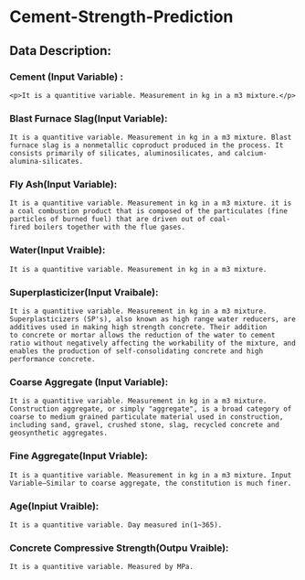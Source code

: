 # Cement-Strength-Prediction
## Data Description:
### Cement (Input Variable) : 
    <p>It is a quantitive variable. Measurement in kg in a m3 mixture.</p>
### Blast Furnace Slag(Input Variable):
    It is a quantitive variable. Measurement in kg in a m3 mixture. Blast furnace slag is a nonmetallic coproduct produced in the process. It consists primarily of silicates, aluminosilicates, and calcium-alumina-silicates.
### Fly Ash(Input Variable):
    It is a quantitive variable. Measurement in kg in a m3 mixture. it is a coal combustion product that is composed of the particulates (fine particles of burned fuel) that are driven out of coal-fired boilers together with the flue gases.
### Water(Input Vraible):
    It is a quantitive variable. Measurement in kg in a m3 mixture.
### Superplasticizer(Input Vraibale):
    It is a quantitive variable. Measurement in kg in a m3 mixture. Superplasticizers (SP's), also known as high range water reducers, are additives used in making high strength concrete. Their addition to concrete or mortar allows the reduction of the water to cement ratio without negatively affecting the workability of the mixture, and enables the production of self-consolidating concrete and high performance concrete.
### Coarse Aggregate (Input Variable):
    It is a quantitive variable. Measurement in kg in a m3 mixture. Construction aggregate, or simply "aggregate", is a broad category of coarse to medium grained particulate material used in construction, including sand, gravel, crushed stone, slag, recycled concrete and geosynthetic aggregates.
### Fine Aggregate(Input Vriable):
    It is a quantitive variable. Measurement in kg in a m3 mixture. Input Variable—Similar to coarse aggregate, the constitution is much finer.
### Age(Inpiut Vraible): 
    It is a quantitive variable. Day measured in(1~365).
### Concrete Compressive Strength(Outpu Vraible):
    It is a quantitive variable. Measured by MPa.
